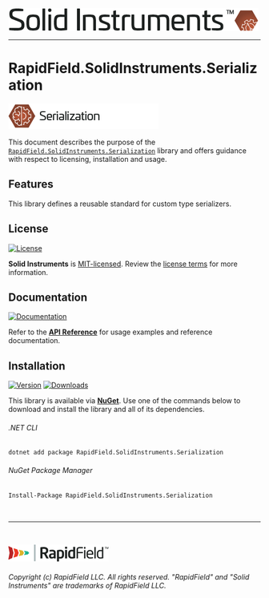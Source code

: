 <!--
Copyright (c) RapidField LLC. Licensed under the MIT License. See LICENSE.txt in the project root for license information.
-->

[![Solid Instruments logo](../../SolidInstruments.Logo.Color.Transparent.500w.png)](../../README.md)
- - -

# RapidField.SolidInstruments.Serialization

![Serialization](Label.Serialization.300w.png)

This document describes the purpose of the [`RapidField.SolidInstruments.Serialization`]() library and offers guidance with respect to licensing, installation and usage.

## Features

This library defines a reusable standard for custom type serializers.

## License

[![License](https://img.shields.io/github/license/rapidfield/solid-instruments?style=flat&color=lightseagreen&label=license&logo=open-access&logoColor=lightgrey)](../../LICENSE.txt)

**Solid Instruments** is [MIT-licensed](https://en.wikipedia.org/wiki/MIT_License). Review the [license terms](../../LICENSE.txt) for more information.

## Documentation

[![Documentation](https://img.shields.io/badge/documentation-website-tan?style=flat&logo=buffer&logoColor=lightgrey)](https://www.solidinstruments.com/api/RapidField.SolidInstruments.Serialization.html)

Refer to the [**API Reference**](https://www.solidinstruments.com/api/RapidField.SolidInstruments.Serialization.html) for usage examples and reference documentation.

## Installation

[![Version](https://img.shields.io/nuget/vpre/RapidField.SolidInstruments.Serialization?style=flat&color=blue&label=version&logo=nuget&logoColor=lightgrey)](https://www.nuget.org/packages/RapidField.SolidInstruments.Serialization)
[![Downloads](https://img.shields.io/nuget/dt/RapidField.SolidInstruments.Serialization?style=flat&color=blue&logo=nuget&logoColor=lightgrey)](https://www.nuget.org/packages/RapidField.SolidInstruments.Serialization)

This library is available via [**NuGet**](https://docs.microsoft.com/en-us/nuget/quickstart/install-and-use-a-package-in-visual-studio). Use one of the commands below to download and install the library and all of its dependencies.

###### .NET CLI

```shell
dotnet add package RapidField.SolidInstruments.Serialization
```

###### NuGet Package Manager

```shell
Install-Package RapidField.SolidInstruments.Serialization
```

<br />

- - -

<br />

[![RapidField logo](../../RapidField.Logo.Color.Black.Transparent.200w.png)](https://www.rapidfield.com)

###### Copyright (c) RapidField LLC. All rights reserved. "RapidField" and "Solid Instruments" are trademarks of RapidField LLC.